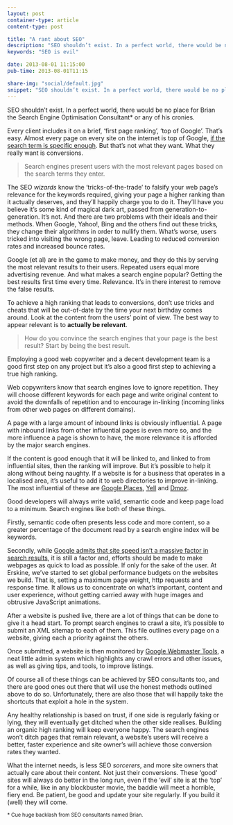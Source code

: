 ```yaml
---
layout: post
container-type: article
content-type: post

title: "A rant about SEO"
description: "SEO shouldn’t exist. In a perfect world, there would be no place for Brian the Search Engine Optimisation Consultant or any of his cronies."
keywords: "SEO is evil"

date: 2013-08-01 11:15:00
pub-time: 2013-08-01T11:15

share-img: "social/default.jpg"
snippet: "SEO shouldn’t exist. In a perfect world, there would be no place for Brian the Search Engine Optimisation Consultant or any of his&nbsp;cronies."
---
```


SEO shouldn’t exist. In a perfect world, there would be no place for Brian the Search Engine Optimisation Consultant* or any of his&nbsp;cronies.

Every client includes it on a brief, ‘first page ranking’, ‘top of Google’. That’s easy. Almost every page on every site on the internet is top of Google, [if the search term is specific enough](https://www.google.com/search?q=erskine+mat+hayward). But that’s not what they want. What they really want is conversions.

> Search engines present users with the most relevant pages based on the search terms they enter.

The SEO _wizards_ know the ‘tricks-of-the-trade’ to falsify your web page’s relevance for the keywords required, giving your page a higher ranking than it actually deserves, and they’ll happily charge you to do it. They’ll have you believe it’s some kind of magical dark art, passed from generation-to-generation. It’s not. And there are two problems with their ideals and their methods. When Google, Yahoo!, Bing and the others find out these tricks, they change their algorithms in order to nullify them. What’s worse, users tricked into visiting the wrong page, leave. Leading to reduced conversion rates and increased bounce rates.

Google (et al) are in the game to make money, and they do this by serving the most relevant results to their users. Repeated users equal more advertising revenue. And what makes a search engine popular? Getting the best results first time every time. Relevance. It’s in there interest to remove the false results.

To achieve a high ranking that leads to conversions, don’t use tricks and cheats that will be out-of-date by the time your next birthday comes around. Look at the content from the users’ point of view. The best way to appear relevant is to **actually be&nbsp;relevant**.

> How do you convince the search engines that your page is the best result? Start by being the best result.

Employing a good web copywriter and a decent development team is a good first step on any project but it’s also a good first step to achieving a true high ranking.

Web copywriters know that search engines love to ignore repetition. They will choose different keywords for each page and write original content to avoid the downfalls of repetition and to encourage in-linking (incoming links from other web pages on different domains).

A page with a large amount of inbound links is obviously influential. A page with inbound links from other influential pages is even more so, and the more influence a page is shown to have, the more relevance it is afforded by the major search engines.

If the content is good enough that it will be linked to, and linked to from influential sites, then the ranking will improve. But it’s possible to help it along without being naughty. If a website is for a business that operates in a localised area, it’s useful to add it to web directories to improve in-linking. The most influential of these are [Google Places](http://www.google.co.uk/business/placesforbusiness/), [Yell](http://yell.com) and [Dmoz](http://dmoz.org).

Good developers will always write valid, semantic code and keep page load to a minimum. Search engines like both of these things.

Firstly, semantic code often presents less code and more content, so a greater percentage of the document read by a search engine index will be keywords.

Secondly, while [Google admits that site speed isn’t a massive factor in search results](http://googlewebmastercentral.blogspot.co.uk/2010/04/using-site-speed-in-web-search-ranking.html), it is still a factor and, efforts should be made to make webpages as quick to load as possible. If only for the sake of the user. At Erskine, we’ve started to set global performance budgets on the websites we build. That is, setting a maximum page weight, http requests and response time. It allows us to concentrate on what’s important, content and user experience, without getting carried away with huge images and obtrusive JavaScript animations.

After a website is pushed live, there are a lot of things that can be done to give it a head start. To prompt search engines to crawl a site, it’s possible to submit an XML sitemap to each of them. This file outlines every page on a website, giving each a priority against the others.

Once submitted, a website is then monitored by [Google Webmaster Tools](http://www.google.com/webmasters/tools/), a neat little admin system which highlights any crawl errors and other issues, as well as giving tips, and tools, to improve listings.

Of course all of these things can be achieved by SEO consultants too, and there are good ones out there that will use the honest methods outlined above to do so. Unfortunately, there are also those that will happily take the shortcuts that exploit a hole in the system.

Any healthy relationship is based on trust, if one side is regularly faking or lying, they will eventually get ditched when the other side realises. Building an organic high ranking will keep everyone happy. The search engines won’t ditch pages that remain relevant, a website’s users will receive a better, faster experience and site owner’s will achieve those conversion rates they wanted.

What the internet needs, is less SEO _sorcerers_, and more site owners that actually care about their content. Not just their conversions. These ‘good’ sites will always do better in the long run, even if the ‘evil’ site is at the ‘top’ for a while, like in any blockbuster movie, the baddie will meet a horrible, fiery end. Be patient, be good and update your site regularly. If you build it (well) they will come.

<small>* Cue huge backlash from SEO consultants named Brian.</small>